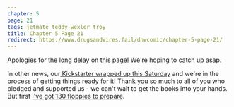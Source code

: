 ```yaml
---
chapter: 5
page: 21
tags: jetmate teddy-wexler troy
title: Chapter 5 Page 21
redirect: https://www.drugsandwires.fail/dnwcomic/chapter-5-page-21/
---
```


Apologies for the long delay on this page! We're hoping to catch up asap.

In other news, our[ Kickstarter wrapped up this Saturday](https://www.kickstarter.com/projects/cryoclaire/drugs-and-wires-down-in-a-hole/posts/2255470) and we're in the process of getting things ready for it! Thank you so much to all of you who pledged and supported us - we can't wait to get the books into your hands. But first [I've got 130 floppies to prepare](https://twitter.com/cryoclaire242/status/1026463578596040704).
